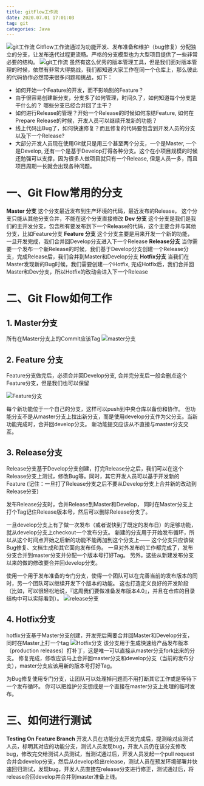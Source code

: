 ```yaml
---
title: gitFlow工作流
date: 2020.07.01 17:01:03
tag: git
categories: Java
---
```

<meta name="referrer" content="no-referrer" />

![git工作流](https://upload-images.jianshu.io/upload_images/15200008-742c050e94084a3a.png?imageMogr2/auto-orient/strip%7CimageView2/2/w/1240)
Gitflow工作流通过为功能开发、发布准备和维护（bug修复）分配独立的分支，让发布迭代过程更流畅。严格的分支模型也为大型项目提供了一些非常必要的结构。
![git工作流](https://upload-images.jianshu.io/upload_images/15200008-5dcea875b5e3537f.png?imageMogr2/auto-orient/strip%7CimageView2/2/w/1240)
虽然有这么优秀的版本管理工具，但是我们面对版本管理的时候，依然有非常大得挑战，我们都知道大家工作在同一个仓库上，那么彼此的代码协作必然带来很多问题和挑战，如下：
<!-- more -->
- 如何开始一个Feature的开发，而不影响别的Feature？
- 由于很容易创建新分支，分支多了如何管理，时间久了，如何知道每个分支是干什么的？
哪些分支已经合并回了主干？
- 如何进行Release的管理？开始一个Release的时候如何冻结Feature, 如何在Prepare Release的时候，开发人员可以继续开发新的功能？
- 线上代码出Bug了，如何快速修复？而且修复的代码要包含到开发人员的分支以及下一个Release?
- 大部分开发人员现在使用Git就只是用三个甚至两个分支，一个是Master, 一个是Develop, 还有一个是基于Develop打得各种分支。这个在小项目规模的时候还勉强可以支撑，因为很多人做项目就只有一个Release, 但是人员一多，而且项目周期一长就会出现各种问题。

# 一、Git Flow常用的分支

**Master 分支**
这个分支最近发布到生产环境的代码，最近发布的Release， 这个分支只能从其他分支合并，不能在这个分支直接修改
**Dev 分支**
这个分支是我们是我们的主开发分支，包含所有要发布到下一个Release的代码，这个主要合并与其他分支，比如Feature分支
**Feature 分支**
这个分支主要是用来开发一个新的功能，一旦开发完成，我们合并回Develop分支进入下一个Release
**Release分支**
当你需要一个发布一个新Release的时候，我们基于Develop分支创建一个Release分支，完成Release后，我们合并到Master和Develop分支
**Hotfix分支**
当我们在Master发现新的Bug时候，我们需要创建一个Hotfix, 完成Hotfix后，我们合并回Master和Dev分支，所以Hotfix的改动会进入下一个Release

# 二、Git Flow如何工作

## 1. Master分支

所有在Master分支上的Commit应该Tag
![master分支](https://upload-images.jianshu.io/upload_images/15200008-58d45fc3dd13f764.png?imageMogr2/auto-orient/strip%7CimageView2/2/w/1240)

## 2. Feature 分支

Feature分支做完后，必须合并回Develop分支, 合并完分支后一般会删点这个Feature分支，但是我们也可以保留

![Feature分支](https://upload-images.jianshu.io/upload_images/15200008-80e1a93d016f969a.png?imageMogr2/auto-orient/strip%7CimageView2/2/w/1240)

每个新功能位于一个自己的分支，这样可以push到中央仓库以备份和协作。 但功能分支不是从master分支上拉出新分支，而是使用develop分支作为父分支。当新功能完成时，合并回develop分支。 新功能提交应该从不直接与master分支交互。

## 3. Release分支

Release分支基于Develop分支创建，打完Release分之后，我们可以在这个Release分支上测试，修改Bug等。同时，其它开发人员可以基于开发新的Feature (记住：一旦打了Release分支之后不要从Develop分支上合并新的改动到Release分支)

发布Release分支时，合并Release到Master和Develop， 同时在Master分支上打个Tag记住Release版本号，然后可以删除Release分支了。

一旦develop分支上有了做一次发布（或者说快到了既定的发布日）的足够功能，就从develop分支上checkout一个发布分支。 新建的分支用于开始发布循环，所以从这个时间点开始之后新的功能不能再加到这个分支上—— 这个分支只应该做Bug修复、文档生成和其它面向发布任务。 一旦对外发布的工作都完成了，发布分支合并到master分支并分配一个版本号打好Tag。 另外，这些从新建发布分支以来的做的修改要合并回develop分支。

使用一个用于发布准备的专门分支，使得一个团队可以在完善当前的发布版本的同时，另一个团队可以继续开发下个版本的功能。 这也打造定义良好的开发阶段（比如，可以很轻松地说，『这周我们要做准备发布版本4.0』，并且在仓库的目录结构中可以实际看到）。
![release分支](https://upload-images.jianshu.io/upload_images/15200008-15c5b67abe8ead6f.png?imageMogr2/auto-orient/strip%7CimageView2/2/w/1240)

## 4. Hotfix分支

hotfix分支基于Master分支创建，开发完后需要合并回Master和Develop分支，同时在Master上打一个tag
![Hotfix分支](https://upload-images.jianshu.io/upload_images/15200008-c4a6e09f61baf2dc.png?imageMogr2/auto-orient/strip%7CimageView2/2/w/1240)
该分支用于生成快速给产品发布版本（production releases）打补丁，这是唯一可以直接从master分支fork出来的分支。 修复完成，修改应该马上合并回master分支和develop分支（当前的发布分支），master分支应该用新的版本号打好Tag。

为Bug修复使用专门分支，让团队可以处理掉问题而不用打断其它工作或是等待下一个发布循环。 你可以把维护分支想成是一个直接在master分支上处理的临时发布。

# 三、如何进行测试

**Testing On Feature Branch**
开发人员在功能分支开发完成后，提测给对应测试人员，标明其对应的功能分支，测试人员发现bug，开发人员仍在该分支修改bug，修改完交给测试人员测试，当测试通过后，开发人员发起一个pull request合并会develop分支，然后从develop检出release，测试人员在预发环境部署并快速回归测试，发现bug，开发人员直接在release分支进行修正，测试通过后，将release合回develop并合并到master准备上线。




